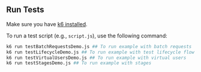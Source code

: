 ## Run Tests

Make sure you have [k6 installed](https://grafana.com/docs/k6/latest/set-up/install-k6/).

To run a test script (e.g., `script.js`), use the following command:

```bash
k6 run testBatchRequestsDemo.js ## To run example with batch requests
k6 run testLifecycleDemo.js ## To run example with test lifecycle flow
k6 run testVirtualUsersDemo.js ## To run example with virtual users
k6 run testStagesDemo.js ## To run example with stages